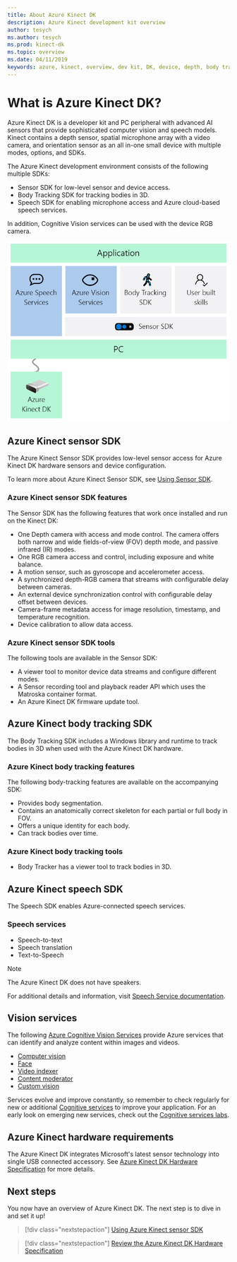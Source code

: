 ```yaml
---
title: About Azure Kinect DK
description: Azure Kinect development kit overview
author: tesych
ms.author: tesych
ms.prod: kinect-dk
ms.topic: overview 
ms.date: 04/11/2019
keywords: azure, kinect, overview, dev kit, DK, device, depth, body tracking, speech, cognitive services, SDKs, SDK, firmware
---
```


# What is Azure Kinect DK?

Azure Kinect DK is a developer kit and PC peripheral with advanced AI sensors that provide sophisticated computer vision and speech models.  Kinect contains a depth sensor, spatial microphone array with a video camera, and orientation sensor as an all in-one small device with multiple modes, options, and SDKs.

The Azure Kinect development environment consists of the following multiple SDKs:

* Sensor SDK for low-level sensor and device access.
* Body Tracking SDK for tracking bodies in 3D.
* Speech SDK for enabling microphone access and Azure cloud-based speech services.

In addition, Cognitive Vision services can be used with the device RGB camera.

   ![Azure Kinect SDK diagram](./media/quickstarts/sdk-diagram.jpg)

## Azure Kinect sensor SDK

The Azure Kinect Sensor SDK provides low-level sensor access for Azure Kinect DK hardware sensors and device configuration.

To learn more about Azure Kinect Sensor SDK, see [Using Sensor SDK](overview-sensor-sdk.md).

### Azure Kinect sensor SDK features

The Sensor SDK has the following features that work once installed and run on the Kinect DK:

* One Depth camera with access and mode control. The camera offers both narrow and wide fields-of-view (FOV) depth mode, and passive infrared (IR) modes.
* One RGB camera access and control, including exposure and white balance.
* A motion sensor, such as gyroscope and accelerometer access.
* A synchronized depth-RGB camera that streams with configurable delay between cameras.
* An external device synchronization control with configurable delay offset between devices.
* Camera-frame metadata access for image resolution, timestamp, and temperature recognition.
* Device calibration to allow data access.

### Azure Kinect sensor SDK tools

The following tools are available in the Sensor SDK:

* A viewer tool to monitor device data streams and configure different modes.
* A Sensor recording tool and playback reader API which uses the Matroska container format.
* An Azure Kinect DK firmware update tool.

## Azure Kinect body tracking SDK

The Body Tracking SDK includes a Windows library and runtime to track bodies in 3D when used with the Azure Kinect DK hardware.

### Azure Kinect body tracking features

The following body-tracking features are available on the accompanying SDK:

* Provides body segmentation.
* Contains an anatomically correct skeleton for each partial or full body in FOV.
* Offers a unique identity for each body.
* Can track bodies over time.

### Azure Kinect body tracking tools

* Body Tracker has a viewer tool to track bodies in 3D.

## Azure Kinect speech SDK

The Speech SDK enables Azure-connected speech services.

### Speech services

* Speech-to-text
* Speech translation
* Text-to-Speech

>[!NOTE]
>The Azure Kinect DK does not have speakers.

For additional details and information, visit [Speech Service documentation](https://docs.microsoft.com/azure/cognitive-services/speech-service/).

## Vision services

The following [Azure Cognitive Vision Services](https://azure.microsoft.com/services/cognitive-services/directory/vision/) provide Azure services that can identify and analyze content within images and videos.

* [Computer vision](https://azure.microsoft.com/services/cognitive-services/computer-vision/)
* [Face](https://azure.microsoft.com/services/cognitive-services/face/)
* [Video indexer](https://azure.microsoft.com/services/media-services/video-indexer/)
* [Content moderator](https://azure.microsoft.com/services/cognitive-services/content-moderator/)
* [Custom vision](https://azure.microsoft.com/services/cognitive-services/custom-vision-service/)

Services evolve and improve constantly, so remember to check regularly for new or additional [Cognitive services](https://azure.microsoft.com/services/cognitive-services/) to improve your application. For an early look on emerging new services, check out the [Cognitive services labs](https://labs.cognitive.microsoft.com/).

## Azure Kinect hardware requirements

The Azure Kinect DK integrates Microsoft's latest sensor technology into single USB connected accessory. See [Azure Kinect DK Hardware Specification](hardware-specification.md) for more details.

## Next steps

You now have an overview of Azure Kinect DK. The next step is to dive in and set it up!

> [!div class="nextstepaction"]
>[Using Azure Kinect sensor SDK](overview-sensor-sdk.md)

> [!div class="nextstepaction"]
>[Review the Azure Kinect DK Hardware Specification](hardware-specification.md)
